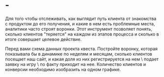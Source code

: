 # -

Для того чтобы отслеживать, как выглядит путь клиента от знакомства с продуктом до его получения, и какие в нем есть проблемные места, аналитики часто строят воронки. Этот инструмент позволяет понять, сколько клиентов "теряется" на каждом из этапов процесса и сколько в итоге совершает целевое действие.

Перед вами схема данных проекта квеста. Постройте воронку, которая показывала бы в динамике по неделям и месяцам, сколько клиентов посещает наш сайт, и какая доля из них регистрируется на нем \ подает заявку на игру \ по факту приходит на нее. Количество клиентов и конверсии необходимо изобразить на одном графике.
